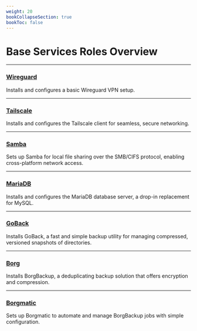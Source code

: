 ```yaml
---
weight: 20
bookCollapseSection: true
bookToc: false
---
```


# Base Services Roles Overview



---
### [**Wireguard**](/docs/docs/roles/base-services/wireguard)

Installs and configures a basic Wireguard VPN setup.

---

### [**Tailscale**](/docs/docs/roles/base-services/tailscale)

Installs and configures the Tailscale client for seamless, secure networking.

---

### [**Samba**](/docs/docs/roles/base-services/samba)

Sets up Samba for local file sharing over the SMB/CIFS protocol, enabling cross-platform network access.

---

### [**MariaDB**](/docs/docs/roles/base-services/mariadb)

Installs and configures the MariaDB database server, a drop-in replacement for MySQL.

---
### [**GoBack**](/docs/docs/roles/base-services/goback)

Installs GoBack, a fast and simple backup utility for managing compressed, versioned snapshots of directories.

---

### [**Borg**](/docs/docs/roles/base-services/borg)

Installs BorgBackup, a deduplicating backup solution that offers encryption and compression.

---

### [**Borgmatic**](/docs/docs/roles/base-services/borgmatic)

Sets up Borgmatic to automate and manage BorgBackup jobs with simple configuration.
